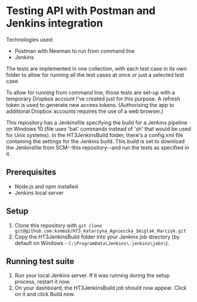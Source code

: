 # Testing API with Postman and Jenkins integration

Technologies used:
- Postman with Newman to run from command line
- Jenkins

The tests are implemented in one collection, with each test case in its own folder to allow for running all the test cases at once or just a selected test case.

To allow for running from command line, those tests are set-up with a temporary Dropbox account I've created just for this purpose. A refresh token is used to generate new access tokens. (Authorising the app to additional Dropbox accounts requires the use of a web browser.)

This repository has a Jenkinsfile specifying the build for a Jenkins pipeline on Windows 10 (file uses 'bat' commands instead of 'sh' that would be used for Unix systems).
In the HT3JenkinsBuild folder, there's a config.xml file containing the settings for the Jenkins build. This build is set to download the Jenkinsfile from SCM--this repository--and run the tests as specified in it.

## Prerequisites
- Node.js and npm installed
- Jenkins local server

## Setup
1. Clone this repository with `git clone git@github.com:ksmmsk/HT3_Katarzyna_Agnieszka_Smiglak_Marczyk.git`
2. Copy the HT3JenkinsBuild folder into your Jenkins job directory (by default on Windows - `C:\ProgramData\Jenkins\.jenkins\jobs\`). 

## Running test suite
1. Run your local Jenkins server. If it was running during the setup process, restart it now.
2. On your dashboard, the HT3JenkinsBuild job should now appear. Click on it and click Build now.